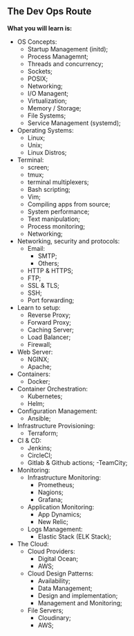 ## The Dev Ops Route

**What you will learn is:**

- OS Concepts:
  - Startup Management (initd);
  - Process Managemnt;
  - Threads and concurrency;
  - Sockets;
  - POSIX;
  - Networking;
  - I/O Managent;
  - Virtualization;
  - Memory / Storage;
  - File Systems;
  - Service Management (systemd);
- Operating Systems:
  - Linux;
  - Unix;
  - Linux Distros;
- Terminal:
  - screen;
  - tmux;
  - terminal multiplexers;
  - Bash scripting;
  - Vim;
  - Compiling apps from source;
  - System performance;
  - Text manipulation;
  - Process monitoring;
  - Networking;
- Networking, security and protocols:
  - Email:
    - SMTP;
    - Others;
  - HTTP & HTTPS;
  - FTP;
  - SSL & TLS;
  - SSH;
  - Port forwarding;
- Learn to setup:
  - Reverse Proxy;
  - Forward Proxy;
  - Caching Server;
  - Load Balancer;
  - Firewall;
- Web Server:
  - NGINX;
  - Apache;
- Containers:
  - Docker;
- Container Orchestration:
  - Kubernetes;
  - Helm;
- Configuration Management:
  - Ansible;
- Infrastructure Provisioning:
  - Terraform;
- CI & CD:
  - Jenkins;
  - CircleCI;
  - Gitlab & Github actions;
    -TeamCity;
- Monitoring:
  - Infrastructure Monitoring:
    - Prometheus;
    - Nagions;
    - Grafana;
  - Application Monitoring:
    - App Dynamics;
    - New Relic;
  - Logs Management:
    - Elastic Stack (ELK Stack);
- The Cloud:
  - Cloud Providers:
    - Digital Ocean;
    - AWS;
  - Cloud Design Patterns:
    - Availability;
    - Data Management;
    - Design and implementation;
    - Management and Monitoring;
  - File Servers;
    - Cloudinary;
    - AWS;
